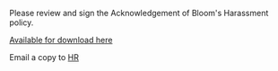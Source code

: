 Please review and sign the Acknowledgement of Bloom's Harassment policy.

[Available for download here](https://drive.google.com/file/d/1K1XtOvo4xAivqDSoea0KoxO_DTF1SjVe/view?usp=sharing)

Email a copy to [HR](mailto:sofia@bloomworks.digital)
